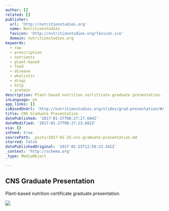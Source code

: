 ```yaml
---
author: []
related: []
publisher:
  url: 'http://nutritionstudies.org'
  name: Nutritionstudies
  favicon: 'http://nutritionstudies.org/favicon.ico'
  domain: nutritionstudies.org
keywords:
  - raw
  - prescription
  - nutrients
  - plant-based
  - food
  - disease
  - wholistic
  - drugs
  - http
  - protein
description: Plant-based nutrition certificate graduate presentation.
inLanguage: en
app_links: []
isBasedOnUrl: 'http://nutritionstudies.org/slides/grad-presentation/#/'
title: CNS Graduate Presentation
datePublished: '2017-01-27T08:27:27.604Z'
dateModified: '2017-01-27T08:27:23.682Z'
via: {}
inFeed: true
sourcePath: _posts/2017-01-25-cns-graduate-presentation.md
starred: false
datePublishedOriginal: '2017-01-25T12:59:23.341Z'
_context: 'http://schema.org'
_type: MediaObject

---
```

<article style=""><h1>CNS Graduate Presentation</h1><p>Plant-based nutrition certificate graduate presentation.</p><img src="http://nutritionstudies.org/slides/grad-presentation/images/grad-presentation-death-rate-chart.png" /></article>